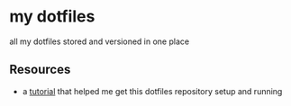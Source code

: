 # my dotfiles

all my dotfiles stored and versioned in one place

## Resources

- a [tutorial](http://blog.smalleycreative.com/tutorials/using-git-and-github-to-manage-your-dotfiles/)
that helped me get this dotfiles repository setup and running

